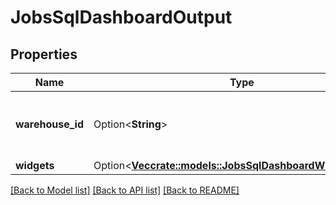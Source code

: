 # JobsSqlDashboardOutput

## Properties

Name | Type | Description | Notes
------------ | ------------- | ------------- | -------------
**warehouse_id** | Option<**String**> | The canonical identifier of the SQL warehouse. | [optional]
**widgets** | Option<[**Vec<crate::models::JobsSqlDashboardWidgetOutput>**](JobsSqlDashboardWidgetOutput.md)> |  | [optional]

[[Back to Model list]](../README.md#documentation-for-models) [[Back to API list]](../README.md#documentation-for-api-endpoints) [[Back to README]](../README.md)


